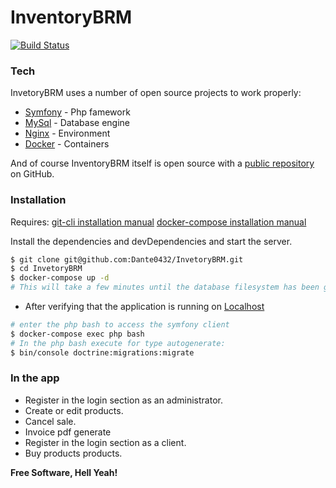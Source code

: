 # InventoryBRM
[![Build Status](https://travis-ci.org/joemccann/dillinger.svg?branch=master)](https://travis-ci.org/joemccann/dillinger)
### Tech

InvetoryBRM uses a number of open source projects to work properly:
* [Symfony] - Php famework
* [MySql] - Database engine 
* [Nginx] - Environment
* [Docker] - Containers

And of course InventoryBRM itself is open source with a [public repository][dill]
 on GitHub.

### Installation

Requires:
[git-cli installation manual](https://git-scm.com/book/en/v2/Getting-Started-Installing-Git/)
[docker-compose installation manual](https://docs.docker.com/compose/install/)

Install the dependencies and devDependencies and start the server.

```sh
$ git clone git@github.com:Dante0432/InvetoryBRM.git
$ cd InvetoryBRM
$ docker-compose up -d
# This will take a few minutes until the database filesystem has been generated. 
```
* After verifying that the application is running on [Localhost](http://localhost/) 
```sh
# enter the php bash to access the symfony client
$ docker-compose exec php bash
# In the php bash execute for type autogenerate:
$ bin/console doctrine:migrations:migrate
```

### In the app

 - Register in the login section as an administrator. 
 - Create or edit products.
 - Cancel sale.
 - Invoice pdf generate
 - Register in the login section as a client. 
 - Buy products products.

**Free Software, Hell Yeah!**

   [dill]: <https://github.com/Dante0432/InvetoryBRM>
   [Nginx]: <https://www.nginx.com/>
   [Mysql]: <https://www.mysql.com/>
   [Symfony]: <https://symfony.com/>
   [Docker]: <https://www.docker.com/>
